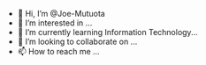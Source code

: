 - 👋 Hi, I’m @Joe-Mutuota
- 👀 I’m interested in ...
- 🌱 I’m currently learning Information Technology...
- 💞️ I’m looking to collaborate on ...
- 📫 How to reach me ...

<!---
Joe-Mutuota/Joe-Mutuota is a ✨ special ✨ repository because its `README.md` (this file) appears on your GitHub profile.
You can click the Preview link to take a look at your changes.
--->
